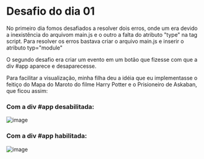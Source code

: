 # Desafio do dia 01
<p>No primeiro dia fomos desafiados a resolver dois erros, onde um era devido a inexistência do arquivom main.js e o outro a falta do atributo "type" na tag script. Para resolver os erros bastava criar o arquivo main.js e inserir o atributo typ="module"</p>
<p>O segundo desafio era criar um evento em um botão que fizesse com que a div #app aparece e desaparecesse.</p>

<p>Para facilitar a visualização, minha filha deu a idéia que eu implementasse o feitiço do Mapa do Maroto do filme Harry Potter e o Prisioneiro de Askaban, que ficou assim:</p>

### Com a div #app desabilitada:
![image](https://user-images.githubusercontent.com/4163340/129776083-e807baaf-c270-4fe8-adc4-3cbac6c172d9.png)

### Com a div #app habilitada:
![image](https://user-images.githubusercontent.com/4163340/129776949-cfdf8256-6d8d-48ec-b096-2ef2fb2271b4.png)

